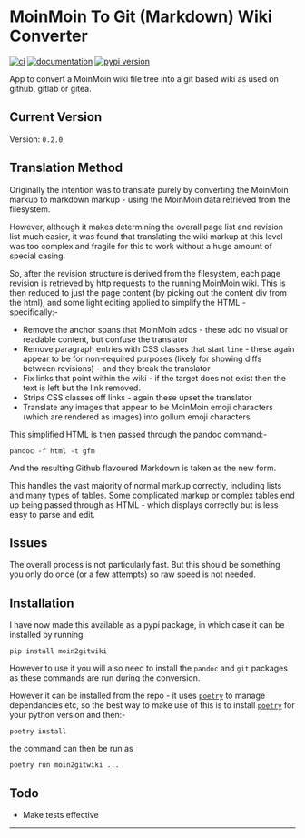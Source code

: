# MoinMoin To Git (Markdown) Wiki Converter

[![ci](https://img.shields.io/travis/nigelm/moin2gitwiki.svg)](https://travis-ci.com/nigelm/moin2gitwiki)
[![documentation](https://img.shields.io/badge/docs-mkdocs%20material-blue.svg?style=flat)](https://nigelm.github.io/moin2gitwiki/)
[![pypi version](https://img.shields.io/pypi/v/moin2gitwiki.svg)](https://pypi.python.org/pypi/moin2gitwiki)

App to convert a MoinMoin wiki file tree into a git based wiki as used on
github, gitlab or gitea.

## Current Version

Version: `0.2.0`

## Translation Method

Originally the intention was to translate purely by converting the MoinMoin
markup to markdown markup - using the MoinMoin data retrieved from the
filesystem.

However, although it makes determining the overall page list and revision list
much easier, it was found that translating the wiki markup at this level was
too complex and fragile for this to work without a huge amount of special
casing.

So, after the revision structure is derived from the filesystem, each page
revision is retrieved by http requests to the running MoinMoin wiki.  This is
then reduced to just the page content (by picking out the content div from the
html), and some light editing applied to simplify the HTML - specifically:-

- Remove the anchor spans that MoinMoin adds - these add no visual or
  readable content, but confuse the translator
- Remove paragraph entries with CSS classes that start `line` - these
  again appear to be for non-required purposes (likely for showing diffs
  between revisions) - and they break the translator
- Fix links that point within the wiki - if the target does not exist
  then the text is left but the link removed.
- Strips CSS classes off links - again these upset the translator
- Translate any images that appear to be MoinMoin emoji characters (which
  are rendered as images) into gollum emoji characters

This simplified HTML is then passed through the pandoc command:-

    pandoc -f html -t gfm

And the resulting Github flavoured Markdown is taken as the new form.

This handles the vast majority of normal markup correctly, including lists and
many types of tables.  Some complicated markup or complex tables end up being
passed through as HTML - which displays correctly but is less easy to parse
and edit.

## Issues

The overall process is not particularly fast.  But this should be something
you only do once (or a few attempts) so raw speed is not needed.

## Installation

I have now made this available as a pypi package, in which case it can be
installed by running

    pip install moin2gitwiki

However to use it you will also need to install the `pandoc` and `git`
packages as these commands are run during the conversion.

However it can be installed from the repo - it uses
[`poetry`](https://python-poetry.org/) to manage dependancies etc, so the best
way to make use of this is to install [`poetry`](https://python-poetry.org/)
for your python version and then:-

    poetry install

the command can then be run as

    poetry run moin2gitwiki ...

## Todo

- Make tests effective

----
